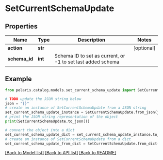 <!--

 Licensed to the Apache Software Foundation (ASF) under one
 or more contributor license agreements.  See the NOTICE file
 distributed with this work for additional information
 regarding copyright ownership.  The ASF licenses this file
 to you under the Apache License, Version 2.0 (the
 "License"); you may not use this file except in compliance
 with the License.  You may obtain a copy of the License at

   http://www.apache.org/licenses/LICENSE-2.0

 Unless required by applicable law or agreed to in writing,
 software distributed under the License is distributed on an
 "AS IS" BASIS, WITHOUT WARRANTIES OR CONDITIONS OF ANY
 KIND, either express or implied.  See the License for the
 specific language governing permissions and limitations
 under the License.

-->
# SetCurrentSchemaUpdate


## Properties

Name | Type | Description | Notes
------------ | ------------- | ------------- | -------------
**action** | **str** |  | [optional] 
**schema_id** | **int** | Schema ID to set as current, or -1 to set last added schema | 

## Example

```python
from polaris.catalog.models.set_current_schema_update import SetCurrentSchemaUpdate

# TODO update the JSON string below
json = "{}"
# create an instance of SetCurrentSchemaUpdate from a JSON string
set_current_schema_update_instance = SetCurrentSchemaUpdate.from_json(json)
# print the JSON string representation of the object
print(SetCurrentSchemaUpdate.to_json())

# convert the object into a dict
set_current_schema_update_dict = set_current_schema_update_instance.to_dict()
# create an instance of SetCurrentSchemaUpdate from a dict
set_current_schema_update_from_dict = SetCurrentSchemaUpdate.from_dict(set_current_schema_update_dict)
```
[[Back to Model list]](../README.md#documentation-for-models) [[Back to API list]](../README.md#documentation-for-api-endpoints) [[Back to README]](../README.md)


